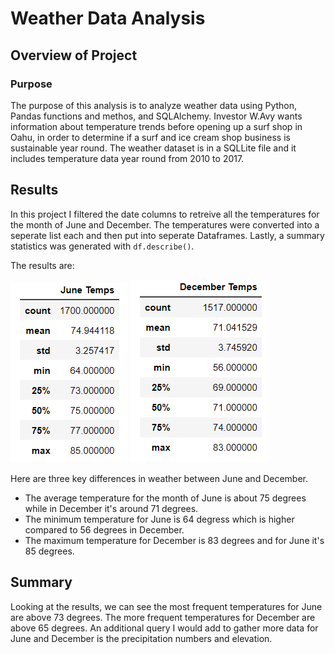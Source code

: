 # Weather Data Analysis

## Overview of Project

### Purpose

The purpose of this analysis is to analyze weather data using Python, Pandas functions and methos, and SQLAlchemy. 
Investor W.Avy wants information about temperature trends before opening up a surf shop in Oahu, in order to determine if
a surf and ice cream shop business is sustainable year round. The weather dataset is in a SQLLite file and it includes temperature data year
round from 2010 to 2017. 

## Results
In this project I filtered the date columns to retreive all the temperatures for the month of June and December. The temperatures were
converted into a seperate list each and then put into seperate Dataframes. Lastly, a summary statistics was generated with `df.describe()`.

The results are:

![June_Temps.PNG](/resources/June_Temps.PNG)		![December_Temps.PNG](/resources/December_Temps.PNG)


Here are three key differences in weather between June and December.

- The average temperature for the month of June is about 75 degrees while in December it's around 71 degrees.
- The minimum temperature for June is 64 degress which is higher compared to 56 degrees in December.
- The maximum temperature for December is 83 degrees and for June it's 85 degrees.

## Summary 
Looking at the results, we can see the most frequent temperatures for June are above 73 degrees. The more frequent temperatures for December are above
65 degrees. An additional query I would add to gather more data for June and December is the precipitation numbers and elevation.  
